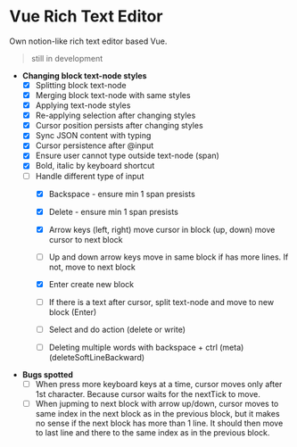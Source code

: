 # Vue Rich Text Editor

Own notion-like rich text editor based Vue.


> still in development

- **Changing block text-node styles**
    - [x] Splitting block text-node
    - [x] Merging block text-node with same styles
    - [x] Applying text-node styles
    - [x] Re-applying selection after changing styles
    - [x] Cursor position persists after changing styles
    - [x] Sync JSON content with typing
    - [x] Cursor persistence after @input
    - [x] Ensure user cannot type outside text-node (span)
    - [x] Bold, italic by keyboard shortcut
    - [ ] Handle different type of input
        - [x] Backspace - ensure min 1 span presists
        - [x] Delete - ensure min 1 span presists
        - [x] Arrow keys (left, right) move cursor in block (up, down) move cursor to next block
        - [ ] Up and down arrow keys move in same block if has more lines. If not, move to next block
        - [x] Enter create new block
        - [ ] If there is a text after cursor, split text-node and move to new block (Enter)
        - [ ] Select and do action (delete or write)
        - [ ] Deleting multiple words with backspace + ctrl (meta) (deleteSoftLineBackward)


- **Bugs spotted**
    - [ ] When press more keyboard keys at a time, cursor moves only after 1st character. Because cursor waits for the nextTick to move.
    - [ ] When jupming to next block with arrow up/down, cursor moves to same index in the next block as in the previous block, but it makes no sense if the next block has more than 1 line. It should then move to last line and there to the same index as in the previous block.
